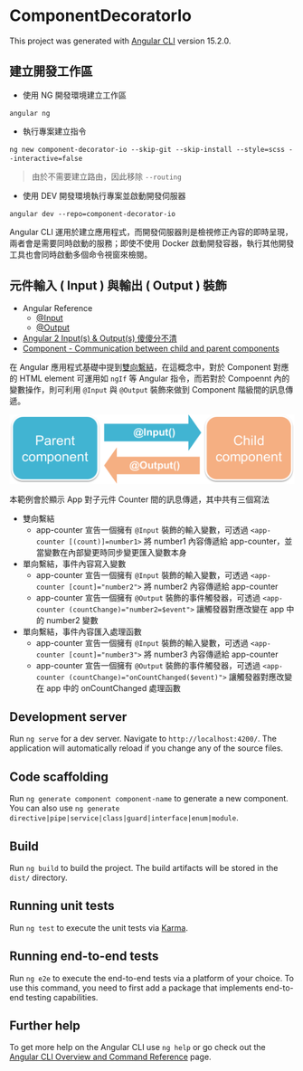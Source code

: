 # ComponentDecoratorIo

This project was generated with [Angular CLI](https://github.com/angular/angular-cli) version 15.2.0.

## 建立開發工作區

+ 使用 NG 開發環境建立工作區
```
angular ng
```

+ 執行專案建立指令
```
ng new component-decorator-io --skip-git --skip-install --style=scss --interactive=false
```
> 由於不需要建立路由，因此移除 ```--routing```

+ 使用 DEV 開發環境執行專案並啟動開發伺服器
```
angular dev --repo=component-decorator-io
```

Angular CLI 運用於建立應用程式，而開發伺服器則是檢視修正內容的即時呈現，兩者會是需要同時啟動的服務；即使不使用 Docker 啟動開發容器，執行其他開發工具也會同時啟動多個命令視窗來檢閱。

## 元件輸入 ( Input ) 與輸出 ( Output ) 裝飾

+ Angular Reference
    - [@Input](https://angular.io/api/core/Input)
    - [@Output](https://angular.io/api/core/Output)
+ [Angular 2 Input(s) & Output(s) 傻傻分不清](https://ithelp.ithome.com.tw/articles/10188383)
+ [Component - Communication between child and parent components](https://worldline.github.io/angular-training/components/#communication-between-child-and-parent-components)

在 Angular 應用程式基礎中提到[雙向繫結](../base/README.md#雙向繫結)，在這概念中，對於 Component 對應的 HTML element 可運用如 ```ngIf``` 等 Angular 指令，而若對於 Compoennt 內的變數操作，則可利用 ```@Input``` 與 ```@Output``` 裝飾來做到 Component 階級間的訊息傳遞。

![Angular Component Two-way binding](./img/angular-parent-child-two-way-binding.png)

本範例會於顯示 App 對子元件 Counter 間的訊息傳遞，其中共有三個寫法

+ 雙向繫結
  - app-counter 宣告一個擁有 ```@Input``` 裝飾的輸入變數，可透過 ```<app-counter [(count)]=number1>``` 將 number1 內容傳遞給 app-counter，並當變數在內部變更時同步變更匯入變數本身
+ 單向繫結，事件內容寫入變數
  - app-counter 宣告一個擁有 ```@Input``` 裝飾的輸入變數，可透過 ```<app-counter [count]="number2">``` 將 number2 內容傳遞給 app-counter
  - app-counter 宣告一個擁有 ```@Output``` 裝飾的事件觸發器，可透過 ```<app-counter (countChange)="number2=$event">``` 讓觸發器對應改變在 app 中的 number2 變數
+ 單向繫結，事件內容匯入處理函數
  - app-counter 宣告一個擁有 ```@Input``` 裝飾的輸入變數，可透過 ```<app-counter [count]="number3">``` 將 number3 內容傳遞給 app-counter
  - app-counter 宣告一個擁有 ```@Output``` 裝飾的事件觸發器，可透過 ```<app-counter (countChange)="onCountChanged($event)">``` 讓觸發器對應改變在 app 中的 onCountChanged 處理函數

## Development server

Run `ng serve` for a dev server. Navigate to `http://localhost:4200/`. The application will automatically reload if you change any of the source files.

## Code scaffolding

Run `ng generate component component-name` to generate a new component. You can also use `ng generate directive|pipe|service|class|guard|interface|enum|module`.

## Build

Run `ng build` to build the project. The build artifacts will be stored in the `dist/` directory.

## Running unit tests

Run `ng test` to execute the unit tests via [Karma](https://karma-runner.github.io).

## Running end-to-end tests

Run `ng e2e` to execute the end-to-end tests via a platform of your choice. To use this command, you need to first add a package that implements end-to-end testing capabilities.

## Further help

To get more help on the Angular CLI use `ng help` or go check out the [Angular CLI Overview and Command Reference](https://angular.io/cli) page.
